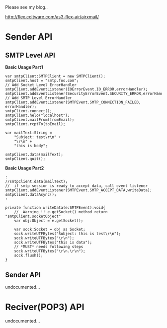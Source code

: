 Please see my blog..

http://flex.coltware.com/as3-flex-air/airxmail/

# Sender API #
## SMTP Level API ##
**Basic Usage Part1**
```
var smtpClient:SMTPClient = new SMTPClient();
smtpClient.host = "smtp.foo.com";
// Add Socket Level ErrorHandler
smtpClient.addEventListener(IOErrorEvent.IO_ERROR,errorHandler);
smtpClient.addEventListener(SecurityErrorEvent.SECURITY_ERROR,errorHandler);
// Add SMTP Level ErrorHandler
smtpClient.addEventListener(SMTPEvent.SMTP_CONNECTION_FAILED, errorHandler);
smtpClient.connect();
smtpClient.helo("localhost");
smtpClient.mailFrom(fromEmail);
smtpClient.rcptTo(toEmail);
	
var mailText:String = 
	"Subject: test\r\n" +
 	"\r\n" + 
 	"this is body";
	
smtpClient.data(mailText);
smtpClient.quit();
```

**Basic Usage Part2**
```
:
//smtpClient.data(mailText);
//  if smtp session is ready to accept data, call event listener
smtpClient.addEventListener(SMTPEvent.SMTP_ACCEPT_DATA,writeData);
smtpClient.dataAsync();
:

private function writeData(e:SMTPEvent):void{
	//  Warning !! e.getSocket() method return "smtpClient.socketObject" 
	var obj:Object = e.getSocket();
	
	var sock:Socket = obj as Socket;
	sock.writeUTFBytes("Subject: this is test\r\n");
	sock.writeUTFBytes("\r\n");
	sock.writeUTFBytes("this is data");			
	// *MUST* needs following steps
	sock.writeUTFBytes("\r\n.\r\n");
	sock.flush();
}
```

## Sender API ##

undocumented...

# Reciver(POP3) API #

undocumented...